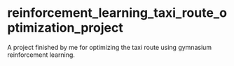 # reinforcement_learning_taxi_route_optimization_project
A project finished by me for optimizing the taxi route using gymnasium reinforcement learning.
